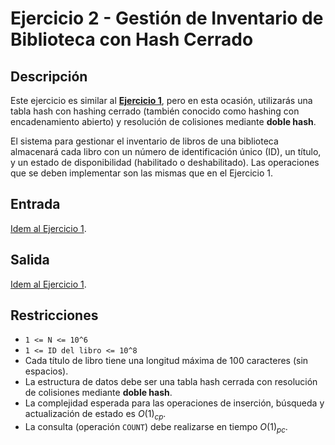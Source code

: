 # Ejercicio 2 - Gestión de Inventario de Biblioteca con Hash Cerrado

## Descripción

Este ejercicio es similar al [**Ejercicio 1**](/ejercicios/ejercicio1), pero en esta ocasión, utilizarás una tabla hash con hashing cerrado (también conocido como hashing con encadenamiento abierto) y resolución de colisiones mediante **doble hash**.

El sistema para gestionar el inventario de libros de una biblioteca almacenará cada libro con un número de identificación único (ID), un título, y un estado de disponibilidad (habilitado o deshabilitado). Las operaciones que se deben implementar son las mismas que en el Ejercicio 1.

## Entrada

[Idem al Ejercicio 1](/ejercicios/ejercicio1?id=entrada).

## Salida

[Idem al Ejercicio 1](/ejercicios/ejercicio1?id=salida).

## Restricciones

- `1 <= N <= 10^6`
- `1 <= ID del libro <= 10^8`
- Cada título de libro tiene una longitud máxima de 100 caracteres (sin espacios).
- La estructura de datos debe ser una tabla hash cerrada con resolución de colisiones mediante **doble hash**.
- La complejidad esperada para las operaciones de inserción, búsqueda y actualización de estado es $O(1)_{cp}$.
- La consulta (operación `COUNT`) debe realizarse en tiempo $O(1)_{pc}$.